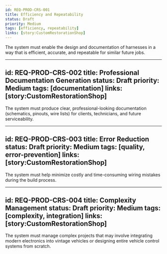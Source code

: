 ```yaml
---
id: REQ-PROD-CRS-001
title: Efficiency and Repeatability
status: Draft
priority: Medium
tags: [efficiency, repeatability]
links: [story:CustomRestorationShop]
---
```


The system must enable the design and documentation of harnesses in a way that is efficient, accurate, and repeatable for similar future jobs.

---
id: REQ-PROD-CRS-002
title: Professional Documentation Generation
status: Draft
priority: Medium
tags: [documentation]
links: [story:CustomRestorationShop]
---

The system must produce clear, professional-looking documentation (schematics, pinouts, wire lists) for clients, technicians, and future serviceability.

---
id: REQ-PROD-CRS-003
title: Error Reduction
status: Draft
priority: Medium
tags: [quality, error-prevention]
links: [story:CustomRestorationShop]
---

The system must help minimize costly and time-consuming wiring mistakes during the build process.

---
id: REQ-PROD-CRS-004
title: Complexity Management
status: Draft
priority: Medium
tags: [complexity, integration]
links: [story:CustomRestorationShop]
---

The system must manage complex projects that may involve integrating modern electronics into vintage vehicles or designing entire vehicle control systems from scratch.
